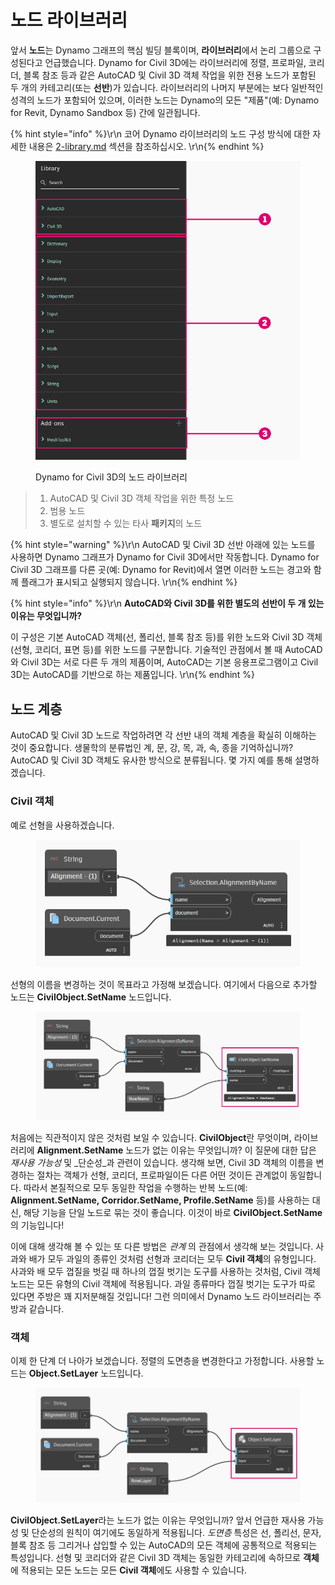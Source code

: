# 노드 라이브러리

앞서 **노드**는 Dynamo 그래프의 핵심 빌딩 블록이며, **라이브러리**에서 논리 그룹으로 구성된다고 언급했습니다. Dynamo for Civil 3D에는 라이브러리에 정렬, 프로파일, 코리더, 블록 참조 등과 같은 AutoCAD 및 Civil 3D 객체 작업을 위한 전용 노드가 포함된 두 개의 카테고리(또는 **선반**)가 있습니다. 라이브러리의 나머지 부분에는 보다 일반적인 성격의 노드가 포함되어 있으며, 이러한 노드는 Dynamo의 모든 "제품"(예: Dynamo for Revit, Dynamo Sandbox 등) 간에 일관됩니다.

{% hint style="info" %}\r\n 코어 Dynamo 라이브러리의 노드 구성 방식에 대한 자세한 내용은 [2-library.md](../3\_user\_interface/2-library.md "mention") 섹션을 참조하십시오. \r\n{% endhint %}

<figure><img src="../.gitbook/assets/c3d-node-library.png" alt="" width="563"><figcaption><p>Dynamo for Civil 3D의 노드 라이브러리</p></figcaption></figure>

> 1. AutoCAD 및 Civil 3D 객체 작업을 위한 특정 노드
> 2. 범용 노드
> 3. 별도로 설치할 수 있는 타사 **패키지**의 노드

{% hint style="warning" %}\r\n AutoCAD 및 Civil 3D 선반 아래에 있는 노드를 사용하면 Dynamo 그래프가 Dynamo for Civil 3D에서만 작동합니다. Dynamo for Civil 3D 그래프를 다른 곳(예: Dynamo for Revit)에서 열면 이러한 노드는 경고와 함께 플래그가 표시되고 실행되지 않습니다. \r\n{% endhint %}

{% hint style="info" %}\r\n **AutoCAD와 Civil 3D를 위한 별도의 선반이 두 개 있는 이유는 무엇입니까?**

이 구성은 기본 AutoCAD 객체(선, 폴리선, 블록 참조 등)를 위한 노드와 Civil 3D 객체(선형, 코리더, 표면 등)를 위한 노드를 구분합니다. 기술적인 관점에서 볼 때 AutoCAD와 Civil 3D는 서로 다른 두 개의 제품이며, AutoCAD는 기본 응용프로그램이고 Civil 3D는 AutoCAD를 기반으로 하는 제품입니다. \r\n{% endhint %}

## 노드 계층

AutoCAD 및 Civil 3D 노드로 작업하려면 각 선반 내의 객체 계층을 확실히 이해하는 것이 중요합니다. 생물학의 분류법인 계, 문, 강, 목, 과, 속, 종을 기억하십니까? AutoCAD 및 Civil 3D 객체도 유사한 방식으로 분류됩니다. 몇 가지 예를 통해 설명하겠습니다.

### Civil 객체

예로 선형을 사용하겠습니다.

<figure><img src="../.gitbook/assets/c3d-node-library-alignment.png" alt=""><figcaption></figcaption></figure>

선형의 이름을 변경하는 것이 목표라고 가정해 보겠습니다. 여기에서 다음으로 추가할 노드는 **CivilObject.SetName** 노드입니다.

<figure><img src="../.gitbook/assets/c3d-node-library-alignment-set-name (1).png" alt=""><figcaption></figcaption></figure>

처음에는 직관적이지 않은 것처럼 보일 수 있습니다. **CivilObject**란 무엇이며, 라이브러리에 **Alignment.SetName** 노드가 없는 이유는 무엇입니까? 이 질문에 대한 답은 _재사용 가능성_ 및 _단순성_과 관련이 있습니다. 생각해 보면, Civil 3D 객체의 이름을 변경하는 절차는 객체가 선형, 코리더, 프로파일이든 다른 어떤 것이든 관계없이 동일합니다. 따라서 본질적으로 모두 동일한 작업을 수행하는 반복 노드(예: **Alignment.SetName, Corridor.SetName, Profile.SetName** 등)를 사용하는 대신, 해당 기능을 단일 노드로 묶는 것이 좋습니다. 이것이 바로 **CivilObject.SetName**의 기능입니다!

이에 대해 생각해 볼 수 있는 또 다른 방법은 _관계_ 의 관점에서 생각해 보는 것입니다. 사과와 배가 모두 과일의 종류인 것처럼 선형과 코리더는 모두 **Civil 객체**의 유형입니다. 사과와 배 모두 껍질을 벗길 때 하나의 껍질 벗기는 도구를 사용하는 것처럼, Civil 객체 노드는 모든 유형의 Civil 객체에 적용됩니다. 과일 종류마다 껍질 벗기는 도구가 따로 있다면 주방은 꽤 지저분해질 것입니다! 그런 의미에서 Dynamo 노드 라이브러리는 주방과 같습니다.

### 객체

이제 한 단계 더 나아가 보겠습니다. 정렬의 도면층을 변경한다고 가정합니다. 사용할 노드는 **Object.SetLayer** 노드입니다.

<figure><img src="../.gitbook/assets/c3d-node-library-alignment-set-layer.png" alt=""><figcaption></figcaption></figure>

**CivilObject.SetLayer**라는 노드가 없는 이유는 무엇입니까? 앞서 언급한 재사용 가능성 및 단순성의 원칙이 여기에도 동일하게 적용됩니다. _도면층_ 특성은 선, 폴리선, 문자, 블록 참조 등 그리거나 삽입할 수 있는 AutoCAD의 모든 객체에 공통적으로 적용되는 특성입니다. 선형 및 코리더와 같은 Civil 3D 객체는 동일한 카테고리에 속하므로 **객체**에 적용되는 모든 노드는 모든 **Civil 객체**에도 사용할 수 있습니다.

